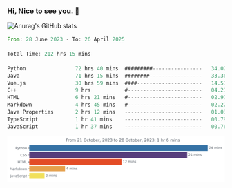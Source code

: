 ### Hi, Nice to see you. 👋

<!--
**EtherFin/EtherFin** is a ✨ _special_ ✨ repository because its `README.md` (this file) appears on your GitHub profile.

Here are some ideas to get you started:

- 🔭 I’m currently working on ...
- 🌱 I’m currently learning ...
- 👯 I’m looking to collaborate on ...
- 🤔 I’m looking for help with ...
- 💬 Ask me about ...
- 📫 How to reach me: ...
- 😄 Pronouns: ...
- ⚡ Fun fact: ...
-->


![Anurag's GitHub stats](https://github-readme-stats.vercel.app/api?username=EtherFin&bg_color=30,e96443,e97f43,e99943,e9b443,e9ce43,e9e843,d3e943,bee943,a9e943,94e943&title_color=fff&text_color=000&show_icons=true&icon_color=000)


<!--START_SECTION:waka-->

```rust
From: 28 June 2023 - To: 26 April 2025

Total Time: 212 hrs 15 mins

Python                72 hrs 40 mins  #########----------------   34.02 %
Java                  71 hrs 15 mins  ########-----------------   33.36 %
Vue.js                30 hrs 59 mins  ####---------------------   14.51 %
C++                   9 hrs           #------------------------   04.21 %
HTML                  6 hrs 21 mins   #------------------------   02.97 %
Markdown              4 hrs 45 mins   #------------------------   02.22 %
Java Properties       2 hrs 12 mins   -------------------------   01.03 %
TypeScript            1 hr 41 mins    -------------------------   00.79 %
JavaScript            1 hr 37 mins    -------------------------   00.76 %
```

<!--END_SECTION:waka-->

<img
  src="https://github.com/EtherFin/EtherFin/blob/master/images/stat.svg"
  alt="Work Dashboard"
/>

